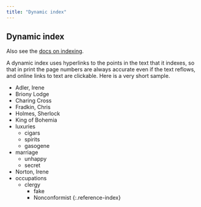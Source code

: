 ```yaml
---
title: "Dynamic index"
---
```


## Dynamic index

Also see the [docs on indexing](https://electricbookworks.github.io/electric-book/docs/editing/indexes.html).

A dynamic index uses hyperlinks to the points in the text that it indexes, so that in print the page numbers are always accurate even if the text reflows, and online links to text are clickable. Here is a very short sample.

- Adler, Irene 
- Briony Lodge
- Charing Cross
- Fradkin, Chris
- Holmes, Sherlock
- King of Bohemia
- luxuries
  - cigars
  - spirits
  - gasogene
- marriage
  - unhappy
  - secret
- Norton, Irene
- occupations
  - clergy
    - fake
    - Nonconformist
{:.reference-index}
